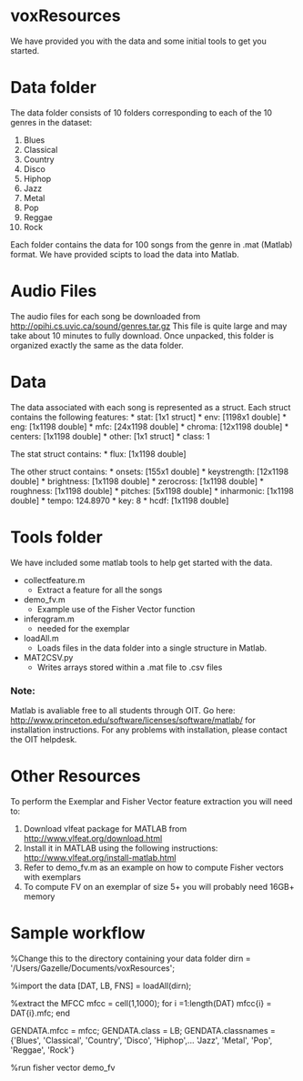 # voxResources


We have provided you with the data and some initial tools to get you started.

# Data folder 
The data folder consists of 10 folders corresponding to each of the 10 genres in the dataset:

1. Blues
2. Classical
3. Country
4. Disco
5. Hiphop
6. Jazz
7. Metal
8. Pop
9. Reggae
10. Rock

Each folder contains the data for 100 songs from the genre in .mat (Matlab) format.  We have 
provided scipts to load the data into Matlab.  

# Audio Files
The audio files for each song be downloaded from http://opihi.cs.uvic.ca/sound/genres.tar.gz
This file is quite large and may take about 10 minutes to fully download.  Once unpacked, this 
folder is organized exactly the same as the data folder.  

# Data
The data associated with each song is represented as a struct.  Each struct contains the following features:
	* stat: [1x1 struct] 
	* env: [1198x1 double]
	* eng: [1x1198 double]
	* mfc: [24x1198 double]
	* chroma: [12x1198 double]
	* centers: [1x1198 double]
	* other: [1x1 struct]
	* class: 1

The stat struct contains:
	* flux: [1x1198 double]

The other struct contains:
	* onsets: [155x1 double]
	* keystrength: [12x1198 double]
	* brightness: [1x1198 double]
	* zerocross: [1x1198 double]
	* roughness: [1x1198 double]
	* pitches: [5x1198 double]
	* inharmonic: [1x1198 double]
	* tempo: 124.8970
	* key: 8
	* hcdf: [1x1198 double]

# Tools folder 
We have included some matlab tools to help get started with the data.

* collectfeature.m
	- Extract a feature for all the songs
* demo_fv.m
	- Example use of the Fisher Vector function
* inferqgram.m
	- needed for the exemplar
* loadAll.m
	- Loads files in the data folder into a single structure in Matlab. 
* MAT2CSV.py
	- Writes arrays stored within a .mat file to .csv files

### Note: 
Matlab is avaliable free to all students through OIT.  Go here: http://www.princeton.edu/software/licenses/software/matlab/ for installation instructions.  For any problems with installation, please contact the OIT helpdesk.

# Other Resources
To perform the Exemplar and Fisher Vector feature extraction you will need to:

1. Download vlfeat package for MATLAB from http://www.vlfeat.org/download.html
2. Install it in MATLAB using the following instructions: http://www.vlfeat.org/install-matlab.html
3. Refer to demo_fv.m as an example on how to compute Fisher vectors with exemplars
4. To compute FV on an exemplar of size 5+ you will probably need 16GB+ memory  

# Sample workflow

%Change this to the directory containing your data folder
dirn = '/Users/Gazelle/Documents/voxResources';

%import the data
[DAT, LB, FNS] = loadAll(dirn);

%extract the MFCC
mfcc = cell(1,1000);
for i =1:length(DAT)
	mfcc{i} = DAT{i}.mfc; 
end

GENDATA.mfcc = mfcc;
GENDATA.class = LB;
GENDATA.classnames = {'Blues', 'Classical', 'Country', 'Disco', 'Hiphop',...
	'Jazz', 'Metal', 'Pop', 'Reggae', 'Rock'}


%run fisher vector
demo_fv

